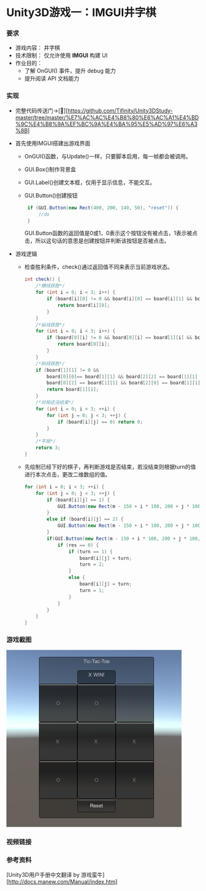 # Unity3D游戏一：IMGUI井字棋

### 要求

- 游戏内容： 井字棋
- 技术限制： 仅允许使用 **IMGUI** 构建 UI
- 作业目的：
  - 了解 OnGUI() 事件，提升 debug 能力
  - 提升阅读 API 文档能力

### 实现

- 完整代码传送门->[🚪][https://github.com/Tifinity/Unity3DStudy-master/tree/master/%E7%AC%AC%E4%B8%80%E6%AC%A1%E4%BD%9C%E4%B8%9A%EF%BC%9A%E4%BA%95%E5%AD%97%E6%A3%8B]

- 首先使用IMGUI搭建出游戏界面

  - OnGUI()函数，与Update()一样，只要脚本启用，每一帧都会被调用。

  - GUI.Box()制作背景盒

  - GUI.Label()创建文本框，仅用于显示信息，不能交互。

  - GUI.Button()创建按钮

    ```c#
     if (GUI.Button(new Rect(400, 200, 140, 50), "reset")) {
         //do
     }
    ```

    GUI.Button函数的返回值是0或1，0表示这个按钮没有被点击，1表示被点击，所以这句话的意思是创建按钮并判断该按钮是否被点击。

- 游戏逻辑

  - 检查胜利条件，check()通过返回值不同来表示当前游戏状态。
  
    ```c#
    int check() {
        /*横线获胜*/
        for (int i = 0; i < 3; i++) {
            if (board[i][0] != 0 && board[i][0] == board[i][1] && board[i][1] == board[i][2]) {
                return board[i][0];
            }
        }
        /*纵线获胜*/
        for (int i = 0; i < 3; i++) {
            if (board[0][i] != 0 && board[0][i] == board[1][i] && board[1][i] == board[2][i]) {
                return board[0][i];
            }
        }
        /*斜线获胜*/
        if (board[1][1] != 0 &&
            board[0][0]== board[1][1] && board[2][2] == board[1][1] ||
            board[0][2] == board[1][1] && board[2][0] == board[1][1]) {
            return board[1][1];
        }
        /*对局还没结束*/
        for (int i = 0; i < 3; ++i) {
            for (int j = 0; j < 3; ++j) {
                if (board[i][j] == 0) return 0;
            }
        }
        /*平局*/
        return 3;
    }
    ```
  
  - 先绘制已经下好的棋子，再判断游戏是否结束，若没结束则根据turn的值进行本次点击，更改二维数组的值。
  
    ```c#
    for (int i = 0; i < 3; ++i) {
    	for (int j = 0; j < 3; ++j) {
            if (board[i][j] == 1) {
                GUI.Button(new Rect(m - 150 + i * 100, 200 + j * 100, 100, 100), "O");
            }
            else if (board[i][j] == 2) {
                GUI.Button(new Rect(m - 150 + i * 100, 200 + j * 100, 100, 100), "X");
            }   
            if(GUI.Button(new Rect(m - 150 + i * 100, 200 + j * 100, 100, 100), "")) { 
                if (res == 0) {
                    if (turn == 1) {
                        board[i][j] = turn;
                        turn = 2;
                    }
                    else {
                        board[i][j] = turn;
                        turn = 1;
                    }
                }  
            }
        }
    }
    ```

### 游戏截图

![demo](..\images\demo.jpg)

### 视频链接





### 参考资料

[Unity3D用户手册中文翻译 by 游戏蛮牛][http://docs.manew.com/Manual/index.htm]



